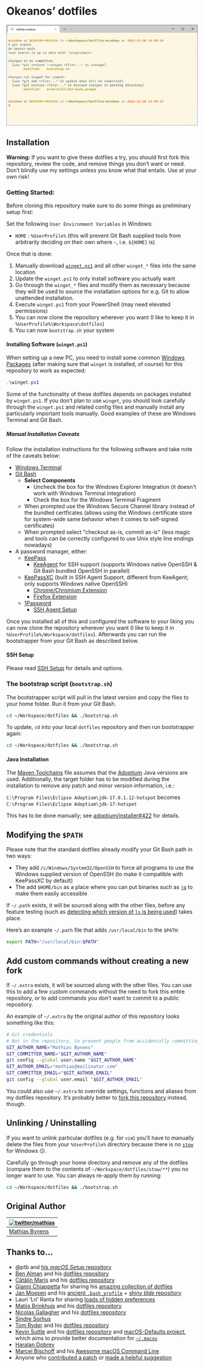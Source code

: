# Okeanos’ dotfiles

![Screenshot of my shell prompt](screenshot.png)

## Installation

**Warning:** If you want to give these dotfiles a try, you should first fork this repository, review the code, and remove things you don’t want or need. Don’t blindly use my settings unless you know what that entails. Use at your own risk!

### Getting Started:

Before cloning this repository make sure to do some things as preliminary setup first:

Set the following `User Environment Variables` in Windows:

- `HOME` : `%UserProfile%` (this will prevent Git Bash supplied tools from arbitrarily deciding on their own where `~`, i.e. `${HOME}` is)

Once that is done:

1. Manually download [`winget.ps1`](https://raw.githubusercontent.com/Okeanos/dotfiles-windows/main/winget.ps1) and all other `winget_*` files into the same location
1. Update the `winget.ps1` to only install software you actually want
1. Go through the `winget_*` files and modify them as necessary because they will be used to source the installation options for e.g. Git to allow unattended installation.
1. Execute `winget.ps1` from your PowerShell (may need elevated permissions)
1. You can now clone the repository wherever you want (I like to keep it in `%UserProfile%\Workspace\dotfiles`)
1. You can now `bootstrap.sh` your system

#### Installing Software (`winget.ps1`)

When setting up a new PC, you need to install some common [Windows Packages](https://github.com/microsoft/winget-cli) (after making sure that `winget` is installed, of course) for this repository to work as expected:

```powershell
.\winget.ps1
```

Some of the functionality of these dotfiles depends on packages installed by `winget.ps1`. If you don’t plan to use `winget`, you should look carefully through the `winget.ps1` and related config files and manually install any particularly important tools manually. Good examples of these are Windows Terminal and Git Bash.

##### Manual Installation Caveats

Follow the installation instructions for the following software and take note of the caveats below:

- [Windows Terminal](https://github.com/microsoft/terminal)
- [Git Bash](https://git-scm.com)
	- **Select Components**
		- Uncheck the box for the Windows Explorer Integration (it doesn't work with Windows Terminal integration)
		- Check the box for the Windows Terminal Fragment
	- When prompted use the Windows Secure Channel library instead of the bundled certficates (allows using the Windows certificate store for system-wide same behavior when it comes to self-signed certificates)
	- When prompted select "checkout as-is, commit as-is" (less magic and tools can be correctly configured to use Unix style line endings nowadays)
- A password manager, either:
	- [KeePass](https://keepass.info)
		- [KeeAgent](https://github.com/dlech/KeeAgent) for SSH support (supports Windows native OpenSSH & Git Bash bundled OpenSSH in parallel)
	- [KeePassXC](https://keepass.info) (built in SSH Agent Support, different from KeeAgent; only supports Windows native OpenSSH)
		- [Chrome/Chromium Extension](https://chrome.google.com/webstore/detail/keepassxc-browser/oboonakemofpalcgghocfoadofidjkkk)
		- [Firefox Extension](https://addons.mozilla.org/en-US/firefox/addon/keepassxc-browser/)
	- [1Password]()
		- [SSH Agent Setup](https://developer.1password.com/docs/ssh/agent/)

Once you installed all of this and configured the software to your liking you can now clone the repository wherever you want (I like to keep it in `%UserProfile%/Workspace/dotfiles`). Afterwards you can run the bootstrapper from your Git Bash as described below.

#### SSH Setup

Please read [SSH Setup](./ssh-setup.md) for details and options.

### The bootstrap script (`bootstrap.sh`)

The bootstrapper script will pull in the latest version and copy the files to your home folder. Run it from your Git Bash.

```bash
cd ~/Workspace/dotfiles && ./bootstrap.sh
```

To update, `cd` into your local `dotfiles` repository and then run bootstrapper again:

```bash
cd ~/Workspace/dotfiles && ./bootstrap.sh
```

#### Java Installation

The [Maven Toolchains](https://maven.apache.org/guides/mini/guide-using-toolchains.html) file assumes that the [Adoptium](https://adoptium.net) Java versions are used. Additionally, the target folder has to be modified during the installation to remove any patch and minor version information, i.e.:

`C:\Program Files\Eclipse Adoptium\jdk-17.0.1.12-hotspot` becomes `C:\Program Files\Eclipse Adoptium\jdk-17-hotspot`

This has to be done manually; see [adoptium/installer#422](https://github.com/adoptium/installer/issues/422) for details.

## Modifying the `$PATH`

Please note that the standard dotfiles already modify your Git Bash path in two ways:

- They add `/c/Windows/System32/OpenSSH` to force all programs to use the Windows supplied version of OpenSSH (to make it compatible with KeePassXC by default)
- The add `$HOME/bin` as a place where you can put binaries such as [`jq`](https://github.com/stedolan/jq) to make them easily accessible

If `~/.path` exists, it will be sourced along with the other files, before any feature testing (such as [detecting which version of `ls` is being used](https://github.com/mathiasbynens/dotfiles/blob/aff769fd75225d8f2e481185a71d5e05b76002dc/.aliases#L21-L26)) takes place.

Here’s an example `~/.path` file that adds `/usr/local/bin` to the `$PATH`:

```bash
export PATH="/usr/local/bin:$PATH"
```

## Add custom commands without creating a new fork

If `~/.extra` exists, it will be sourced along with the other files. You can use this to add a few custom commands without the need to fork this entire repository, or to add commands you don’t want to commit to a public repository.

An example of `~/.extra` by the original author of this repository looks something like this:

```bash
# Git credentials
# Not in the repository, to prevent people from accidentally committing under my name
GIT_AUTHOR_NAME="Mathias Bynens"
GIT_COMMITTER_NAME="$GIT_AUTHOR_NAME"
git config --global user.name "$GIT_AUTHOR_NAME"
GIT_AUTHOR_EMAIL="mathias@mailinator.com"
GIT_COMMITTER_EMAIL="$GIT_AUTHOR_EMAIL"
git config --global user.email "$GIT_AUTHOR_EMAIL"
```

You could also use `~/.extra` to override settings, functions and aliases from my dotfiles repository. It’s probably better to [fork this repository](https://github.com/Okeanos/dotfiles/fork) instead, though.

## Unlinking / Uninstalling

If you want to unlink particular dotfiles (e.g. for `vim`) you'll have to manually delete the files from your `%UserProfile%` directory because there is no [`stow`](https://www.gnu.org/software/stow/) for Windows 😕.

Carefully go through your home directory and remove any of the dotfiles (compare them to the contents of `~/Workspace/dotfiles/stow/**`) you no longer want to use. You can always re-apply them by running:

```bash
cd ~/Workspace/dotfiles && ./bootstrap.sh
```

## Original Author

| [![twitter/mathias](https://gravatar.com/avatar/24e08a9ea84deb17ae121074d0f17125?s=70)](https://twitter.com/mathias "Follow @mathias on Twitter") |
|---|
| [Mathias Bynens](https://mathiasbynens.be/) |

## Thanks to…

* @ptb and [his _macOS Setup_ repository](https://github.com/ptb/mac-setup)
* [Ben Alman](https://benalman.com/) and his [dotfiles repository](https://github.com/cowboy/dotfiles)
* [Cătălin Mariș](https://github.com/alrra) and his [dotfiles repository](https://github.com/alrra/dotfiles)
* [Gianni Chiappetta](https://butt.zone/) for sharing his [amazing collection of dotfiles](https://github.com/gf3/dotfiles)
* [Jan Moesen](https://jan.moesen.nu/) and his [ancient `.bash_profile`](https://gist.github.com/1156154) + [shiny _tilde_ repository](https://github.com/janmoesen/tilde)
* Lauri ‘Lri’ Ranta for sharing [loads of hidden preferences](https://web.archive.org/web/20161104144204/http://osxnotes.net/defaults.html)
* [Matijs Brinkhuis](https://matijs.brinkhu.is/) and his [dotfiles repository](https://github.com/matijs/dotfiles)
* [Nicolas Gallagher](https://nicolasgallagher.com/) and his [dotfiles repository](https://github.com/necolas/dotfiles)
* [Sindre Sorhus](https://sindresorhus.com/)
* [Tom Ryder](https://sanctum.geek.nz/) and his [dotfiles repository](https://sanctum.geek.nz/cgit/dotfiles.git/about)
* [Kevin Suttle](http://kevinsuttle.com/) and his [dotfiles repository](https://github.com/kevinSuttle/dotfiles) and [macOS-Defaults project](https://github.com/kevinSuttle/macOS-Defaults), which aims to provide better documentation for [`~/.macos`](https://mths.be/macos)
* [Haralan Dobrev](https://hkdobrev.com/)
* [Marcel Bischoff](https://herrbischoff.com) and his [Awesome macOS Command Line](https://git.herrbischoff.com/awesome-macos-command-line/about/)
* Anyone who [contributed a patch](https://github.com/mathiasbynens/dotfiles/contributors) or [made a helpful suggestion](https://github.com/mathiasbynens/dotfiles/issues)
